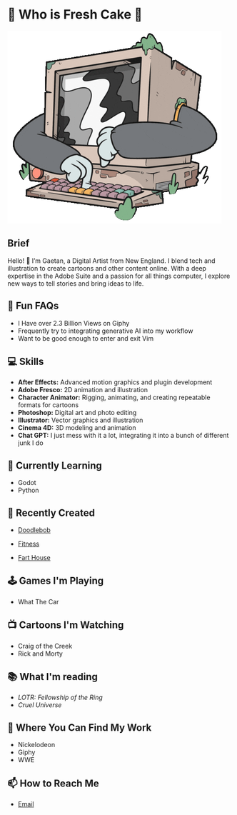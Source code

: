 # 🍰 Who is Fresh Cake 🍰

![image](Screentime.GIF)

## Brief
Hello! 👋 I’m Gaetan, a Digital Artist from New England. I blend tech and illustration to create cartoons and other content online. With a deep expertise in the Adobe Suite and a passion for all things computer, I explore new ways to tell stories and bring ideas to life.

## 🤩 Fun FAQs
- I Have over 2.3 Billion Views on Giphy
- Frequently try to integrating generative AI into my workflow
- Want to be good enough to enter and exit Vim

## 💻 Skills

- **After Effects:** Advanced motion graphics and plugin development
- **Adobe Fresco:** 2D animation and illustration
- **Character Animator:** Rigging, animating, and creating repeatable formats for cartoons
- **Photoshop:** Digital art and photo editing
- **Illustrator:** Vector graphics and illustration
- **Cinema 4D:** 3D modeling and animation
- **Chat GPT:** I just mess with it a lot, integrating it into a bunch of different junk I do

## 🌱 Currently Learning
- Godot
- Python

## 🎨 Recently Created

- [Doodlebob](https://www.youtube.com/playlist?list=PLX34qDh_nH5G5kOzGykl-cDy_gixcQ23J)

- [Fitness](https://i.giphy.com/media/v1.Y2lkPTc5MGI3NjExN3lrNjJlcmxnNm9hYTAyNDduZnpvb3FucTF1czBzMnl3NjZjMjN2aiZlcD12MV9pbnRlcm5hbF9naWZfYnlfaWQmY3Q9Zw/0larHVbOlpYllLajCz/giphy.gif)

- [Fart House](https://fresh-cake.itch.io/fart-house)

## 🕹️ Games I'm Playing
- What The Car

## 📺 Cartoons I'm Watching
- Craig of the Creek
- Rick and Morty

## 📚 What I'm reading
- *LOTR: Fellowship of the Ring*
- *Cruel Universe*

## 📁 Where You Can Find My Work
- Nickelodeon
- Giphy
- WWE

## 📫 How to Reach Me

- [Email](mailto:gaetan@freshcake.wtf)
